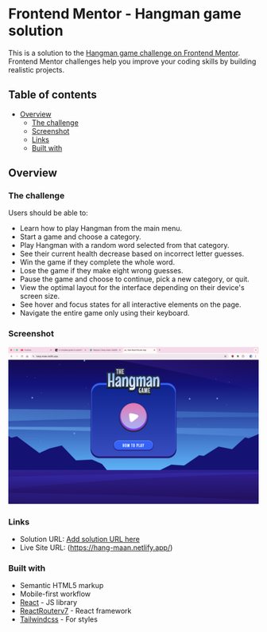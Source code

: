 # Frontend Mentor - Hangman game solution

This is a solution to the [Hangman game challenge on Frontend Mentor](https://www.frontendmentor.io/challenges/hangman-game-rsQiSVLGWn). Frontend Mentor challenges help you improve your coding skills by building realistic projects.

## Table of contents

- [Overview](#overview)
  - [The challenge](#the-challenge)
  - [Screenshot](#screenshot)
  - [Links](#links)
  - [Built with](#built-with)

## Overview

### The challenge

Users should be able to:

- Learn how to play Hangman from the main menu.
- Start a game and choose a category.
- Play Hangman with a random word selected from that category.
- See their current health decrease based on incorrect letter guesses.
- Win the game if they complete the whole word.
- Lose the game if they make eight wrong guesses.
- Pause the game and choose to continue, pick a new category, or quit.
- View the optimal layout for the interface depending on their device's screen size.
- See hover and focus states for all interactive elements on the page.
- Navigate the entire game only using their keyboard.

### Screenshot

![](./screenshot.png)

### Links

- Solution URL: [Add solution URL here](https://your-solution-url.com)
- Live Site URL: (https://hang-maan.netlify.app/)

### Built with

- Semantic HTML5 markup
- Mobile-first workflow
- [React](https://reactjs.org/) - JS library
- [ReactRouterv7](https://reactrouter.com/home) - React framework
- [Tailwindcss](https://tailwindcss.com/) - For styles
